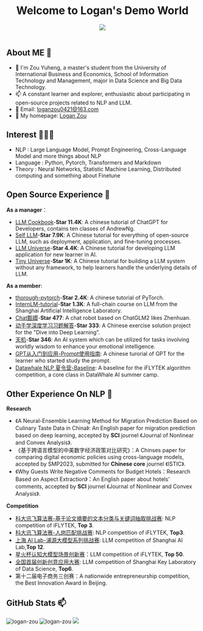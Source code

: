 <!-- 图片 -->
<h1 align="center">
   Welcome to Logan's Demo World
</h1>

<div align="center" ><img order-radius="100px" src="https://user-images.githubusercontent.com/88621342/202923774-e8529a32-8047-4fad-98e0-71b550230481.jpg"/></div>
<br>

## About ME 👋

- 🔭 I'm Zou Yuheng, a master's student from the University of International Business and Economics, School of Information Technology and Management, major in Data Science and Big Data Technology.
- 📫 A constant learner and explorer, enthusiastic about participating in open-source projects related to NLP and LLM.
- 💬 Email: [loganzou0421@163.com](loganzou0421@163.com)
- 📄 My homepage: [Logan Zou](https://logan-zou.github.io/)
 
## Interest 👨🏽‍💻

- NLP : Large Language Model, Prompt Engineering, Cross-Language Model and more things about NLP 
- Language : Python, Pytorch, Transformers and Markdown
- Theory : Neural Networks, Statistic Machine Learning, Distributed computing and something about Finetune

## Open Source Experience 👯

**As a manager**：

- [LLM Cookbook](https://github.com/datawhalechina/llm-cookbook)-**Star 11.4K**: A chinese tutorial of ChatGPT for Developers, contains ten classes of AndrewNg.
- [Self LLM](https://github.com/datawhalechina/self-llm)-**Star 7.9K**: A Chinese tutorial for everything of open-source LLM, such as deployment, application, and fine-tuning processes.
- [LLM Universe](https://github.com/datawhalechina/llm-universe)-**Star 4.4K**: A Chinese tutorial for developing LLM application for new learner in AI.
- [Tiny Universe](https://github.com/datawhalechina/tiny-universe)-**Star 1K**: A Chinese tutorial for building a LLM system without any framework, to help learners handle the underlying details of LLM.

**As a member**:

- [thorough-pytorch](https://github.com/datawhalechina/thorough-pytorch)-**Star 2.4K**: A chinese tutorial of PyTorch.
- [InternLM-tutorial](https://github.com/InternLM/tutorial)-**Star 1.3K**: A full-chain course on LLM from the Shanghai Artificial Intelligence Laboratory.
- [Chat甄嬛](https://github.com/KMnO4-zx/huanhuan-chat)-**Star 477**: A chat robot based on ChatGLM2 likes Zhenhuan.
- [动手学深度学习习题解答](https://github.com/datawhalechina/d2l-ai-solutions-manual)-**Star 333**: A Chinese exercise solution project for the "Dive into Deep Learning".
- [天机](https://github.com/SocialAI-tianji/Tianji)-**Star 346**: An AI system which can be utilized for tasks involving worldly wisdom to enhance your emotional intelligence.
- [GPT从入门到应用-Prompt使用指南](https://linklearner.com/#/learn/brief/120): A chinese turorial of GPT for the learner who started study the prompt.
- [Datawhale NLP 夏令营-Baseline](https://datawhaler.feishu.cn/docx/R5fcd2hWIoVAhBxytu1cotSbnne): A baseline for the iFLYTEK algorithm competition, a core class in DataWhale AI summer camp.

## Other Experience On NLP 🔬 

**Research**

- 《A Neural-Ensemble Learning Method for Migration Prediction Based on Culinary Taste Data in China》: An English paper for migration prediction based on deep learning, accepted by **SCI** journel 《Journal of Nonlinear and Convex Analysis》.
- 《基于跨语言模型的中美数字经济政策对比研究》：A Chinses paper for comparing digital economic policies using cross-language models, accepted by SMP2023, submitted for **Chinese core** journel 《ISTIC》.
- 《Why Guests Write Negative Comments for Budget Hotels：Research Based on Aspect Extraction》：An English paper about hotels' comments, accepted by **SCI** journel 《Journal of Nonlinear and Convex Analysis》.

**Competition**

- [科大讯飞算法赛-基于论文摘要的文本分类与关键词抽取挑战赛](http://challenge.xfyun.cn/topic/info?type=abstract-of-the-paper): NLP competition of iFLYTEK, **Top 3**.
- [科大讯飞算法赛-人岗匹配挑战赛](http://challenge.xfyun.cn/topic/info?type=person-post-matching-2023): NLP competition of iFLYTEK, **Top3**.
- [上海 AI Lab-浦源大模型系列挑战赛](https://www.shlab.org.cn/event/detail/47): LLM competition of Shanghai AI Lab,**Top 12**.
- [星火杯认知大模型场景创新赛](http://challenge.xfyun.cn/xinghuo)：LLM competition of iFLYTEK, **Top 50**.
- [全国首届创新创意应用大赛](https://mp.weixin.qq.com/s/3fc4MCUegNTQtxelDq_Iww): LLM competition of Shanghai Key Laboratory of Data Science, **Top6**.
- 第十二届电子商务三创赛：A nationwide entrepreneurship competition, the Best Innovation Award in Beijing.

## GitHub Stats 📫

<img src="https://github-readme-stats.vercel.app/api/top-langs?username=logan-zou&layout=compact&include_all_commits=true&count_private=true&show_icons=true&line_height=20&title_color=7A7ADB&icon_color=2234AE&text_color=D3D3D3&bg_color=0,000000,130F40" alt="logan-zou" />

<img src="https://github-readme-stats.vercel.app/api?username=logan-zou&show_icons=true&line_height=20&title_color=7A7ADB&icon_color=2234AE&text_color=D3D3D3&bg_color=0,000000,130F40&include_all_commits=true&count_private=true" alt="logan-zou" />

<img src="https://github-readme-streak-stats.herokuapp.com/?user=logan-zou&border=D3D3D3&sideNums=7A7ADB&background=130F40&stroke=6842DB&currStreakNum=7A7ADB&ring=5B3CDD&fire=D3D351&currStreakLabel=D3D3D3&sideLabels=D3D3D3&dates=A3A3A3" />

</div>

